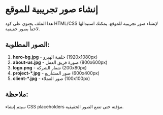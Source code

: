 # إنشاء صور تجريبية للموقع

هذا الملف يحتوي على كود HTML/CSS لإنشاء صور تجريبية للموقع.
يمكنك استبدالها لاحقاً بصور حقيقية.

## الصور المطلوبة:

1. **hero-bg.jpg** - خلفية الهيرو (1920x1080px)
2. **about-us.jpg** - صورة فريق العمل (800x600px)
3. **logo.png** - شعار الشركة (200x80px)
4. **project-*.jpg** - صور المشاريع (600x400px)
5. **client-*.jpg** - صور العملاء (100x100px)

## ملاحظة:
سيتم إنشاء CSS placeholders مؤقتة حتى تضع الصور الحقيقية.
